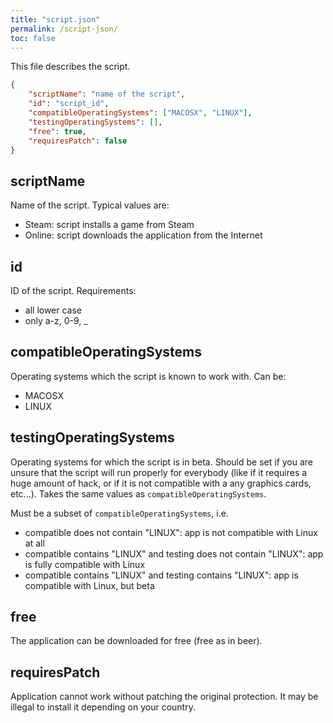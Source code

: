 ```yaml
---
title: "script.json"
permalink: /script-json/
toc: false
---
```


This file describes the script.

```json
{
	"scriptName": "name of the script",
	"id": "script_id",
	"compatibleOperatingSystems": ["MACOSX", "LINUX"],
	"testingOperatingSystems": [],
	"free": true,
	"requiresPatch": false
}
```

## scriptName
Name of the script. Typical values are:
* Steam: script installs a game from Steam
* Online: script downloads the application from the Internet

## id
ID of the script. Requirements:
* all lower case
* only a-z, 0-9, _

## compatibleOperatingSystems
Operating systems which the script is known to work with. Can be:
* MACOSX
* LINUX

## testingOperatingSystems
Operating systems for which the script is in beta. Should be set if you are unsure that the script will run properly for everybody (like if it requires a huge amount of hack, or if it is not compatible with a any graphics cards, etc...). Takes the same values as `compatibleOperatingSystems`.

Must be a subset of `compatibleOperatingSystems`, i.e. 
* compatible does not contain "LINUX": app is not compatible with Linux at all
* compatible contains "LINUX" and testing does not contain "LINUX": app is fully compatible with Linux
* compatible contains "LINUX" and testing contains "LINUX": app is compatible with Linux, but beta

## free
The application can be downloaded for free (free as in beer).

## requiresPatch
Application cannot work without patching the original protection. It may be illegal to install it depending on your country.
